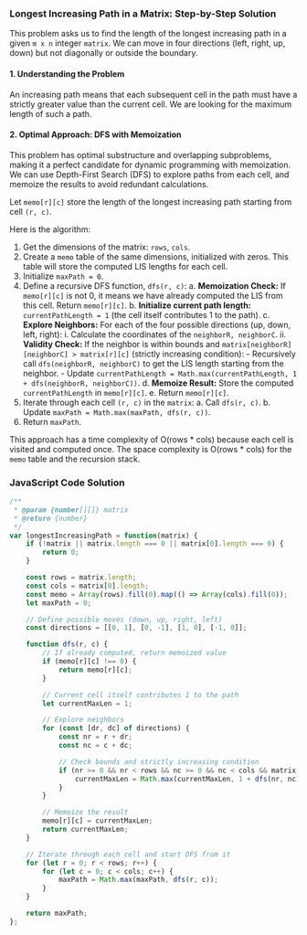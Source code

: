 ### Longest Increasing Path in a Matrix: Step-by-Step Solution

This problem asks us to find the length of the longest increasing path in a given `m x n` integer `matrix`. We can move in four directions (left, right, up, down) but not diagonally or outside the boundary.

#### 1. Understanding the Problem

An increasing path means that each subsequent cell in the path must have a strictly greater value than the current cell. We are looking for the maximum length of such a path.

#### 2. Optimal Approach: DFS with Memoization

This problem has optimal substructure and overlapping subproblems, making it a perfect candidate for dynamic programming with memoization. We can use Depth-First Search (DFS) to explore paths from each cell, and memoize the results to avoid redundant calculations.

Let `memo[r][c]` store the length of the longest increasing path starting from cell `(r, c)`.

Here is the algorithm:

1.  Get the dimensions of the matrix: `rows`, `cols`.
2.  Create a `memo` table of the same dimensions, initialized with zeros. This table will store the computed LIS lengths for each cell.
3.  Initialize `maxPath = 0`.
4.  Define a recursive DFS function, `dfs(r, c)`:
    a. **Memoization Check:** If `memo[r][c]` is not 0, it means we have already computed the LIS from this cell. Return `memo[r][c]`.
    b. **Initialize current path length:** `currentPathLength = 1` (the cell itself contributes 1 to the path).
    c. **Explore Neighbors:** For each of the four possible directions (up, down, left, right):
        i. Calculate the coordinates of the `neighborR, neighborC`.
        ii. **Validity Check:** If the neighbor is within bounds and `matrix[neighborR][neighborC] > matrix[r][c]` (strictly increasing condition):
            -   Recursively call `dfs(neighborR, neighborC)` to get the LIS length starting from the neighbor.
            -   Update `currentPathLength = Math.max(currentPathLength, 1 + dfs(neighborR, neighborC))`.
    d. **Memoize Result:** Store the computed `currentPathLength` in `memo[r][c]`.
    e. Return `memo[r][c]`.
5.  Iterate through each cell `(r, c)` in the `matrix`:
    a. Call `dfs(r, c)`.
    b. Update `maxPath = Math.max(maxPath, dfs(r, c))`.
6.  Return `maxPath`.

This approach has a time complexity of O(rows * cols) because each cell is visited and computed once. The space complexity is O(rows * cols) for the `memo` table and the recursion stack.

### JavaScript Code Solution

```javascript
/**
 * @param {number[][]} matrix
 * @return {number}
 */
var longestIncreasingPath = function(matrix) {
    if (!matrix || matrix.length === 0 || matrix[0].length === 0) {
        return 0;
    }

    const rows = matrix.length;
    const cols = matrix[0].length;
    const memo = Array(rows).fill(0).map(() => Array(cols).fill(0));
    let maxPath = 0;

    // Define possible moves (down, up, right, left)
    const directions = [[0, 1], [0, -1], [1, 0], [-1, 0]];

    function dfs(r, c) {
        // If already computed, return memoized value
        if (memo[r][c] !== 0) {
            return memo[r][c];
        }

        // Current cell itself contributes 1 to the path
        let currentMaxLen = 1;

        // Explore neighbors
        for (const [dr, dc] of directions) {
            const nr = r + dr;
            const nc = c + dc;

            // Check bounds and strictly increasing condition
            if (nr >= 0 && nr < rows && nc >= 0 && nc < cols && matrix[nr][nc] > matrix[r][c]) {
                currentMaxLen = Math.max(currentMaxLen, 1 + dfs(nr, nc));
            }
        }

        // Memoize the result
        memo[r][c] = currentMaxLen;
        return currentMaxLen;
    }

    // Iterate through each cell and start DFS from it
    for (let r = 0; r < rows; r++) {
        for (let c = 0; c < cols; c++) {
            maxPath = Math.max(maxPath, dfs(r, c));
        }
    }

    return maxPath;
};
```